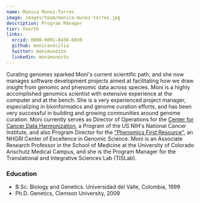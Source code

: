 ```yaml
---
name: Monica Munoz-Torres
image: images/team/monica-munoz-torres.jpg
description: Program Manager
tier: fourth
links:
  orcid: 0000-0001-8430-6039
  github: monicacecilia
  twitter: monimunozto
  linkedin: monimunozto
---
```


Curating genomes sparked Moni's current scientific path, and she now manages software development projects aimed at facilitating how we draw insight from genomic and phenomic data across species.
Moni is a highly accomplished genomics scientist with extensive experience at the computer and at the bench.
She is a very experienced project manager, especializing in bioinformatics and genome curation efforts, and has been very successful in building and growing communities around genome curation.
Moni currently serves as Director of Operations for the [Center for Cancer Data Harmonization](http://ccdh.cancer.gov/), a Program of the US NIH's National Cancer Institute, and also Program Director for the ["Phenomics First Resource"](https://tislab.org/research.html), an NHGRI Center of Excellence in Genomic Science.
Moni is an Associate Research Professor in the School of Medicine at the University of Colorado Anschutz Medical Campus, and she is the Program Manager for the Translational and Integrative Sciences Lab (TISLab).

### Education

- B.Sc. Biology and Genetics. Universidad del Valle, Colombia, 1999
- Ph.D. Genetics, Clemson University, 2009
